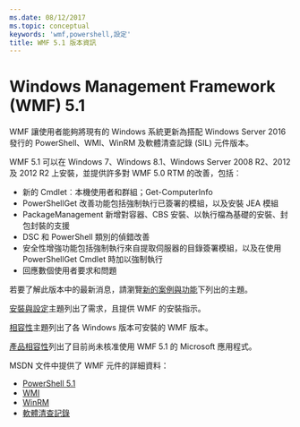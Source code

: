 ```yaml
---
ms.date: 08/12/2017
ms.topic: conceptual
keywords: 'wmf,powershell,設定'
title: WMF 5.1 版本資訊
---
```


# <a name="windows-management-framework-wmf-51"></a>Windows Management Framework (WMF) 5.1

WMF 讓使用者能夠將現有的 Windows 系統更新為搭配 Windows Server 2016 發行的 PowerShell、WMI、WinRM 及軟體清查記錄 (SIL) 元件版本。

WMF 5.1 可以在 Windows 7、Windows 8.1、Windows Server 2008 R2、2012 及 2012 R2 上安裝，並提供許多對 WMF 5.0 RTM 的改善，包括︰

- 新的 Cmdlet︰本機使用者和群組；Get-ComputerInfo
- PowerShellGet 改善功能包括強制執行已簽署的模組，以及安裝 JEA 模組
- PackageManagement 新增對容器、CBS 安裝、以執行檔為基礎的安裝、封包封裝的支援
- DSC 和 PowerShell 類別的偵錯改善
- 安全性增強功能包括強制執行來自提取伺服器的目錄簽署模組，以及在使用 PowerShellGet Cmdlet 時加以強制執行
- 回應數個使用者要求和問題

若要了解此版本中的最新消息，請瀏覽[新的案例與功能](https://docs.microsoft.com/powershell/wmf/5.1/scenarios-features)下列出的主題。

[安裝與設定](https://docs.microsoft.com/powershell/wmf/5.1/install-configure)主題列出了需求，且提供 WMF 的安裝指示。

[相容性](https://docs.microsoft.com/powershell/wmf/5.1/compatibility)主題列出了各 Windows 版本可安裝的 WMF 版本。

[產品相容性](https://docs.microsoft.com/powershell/wmf/5.1/productincompat)列出了目前尚未核准使用 WMF 5.1 的 Microsoft 應用程式。

MSDN 文件中提供了 WMF 元件的詳細資料：

- [PowerShell 5.1](https://docs.microsoft.com/powershell/)
- [WMI](https://msdn.microsoft.com/library/jj152383(v=vs.85).aspx)
- [WinRM](https://msdn.microsoft.com/library/aa384426(v=vs.85).aspx)
- [軟體清查記錄](https://technet.microsoft.com/library/dn383584(v=ws.11).aspx)
